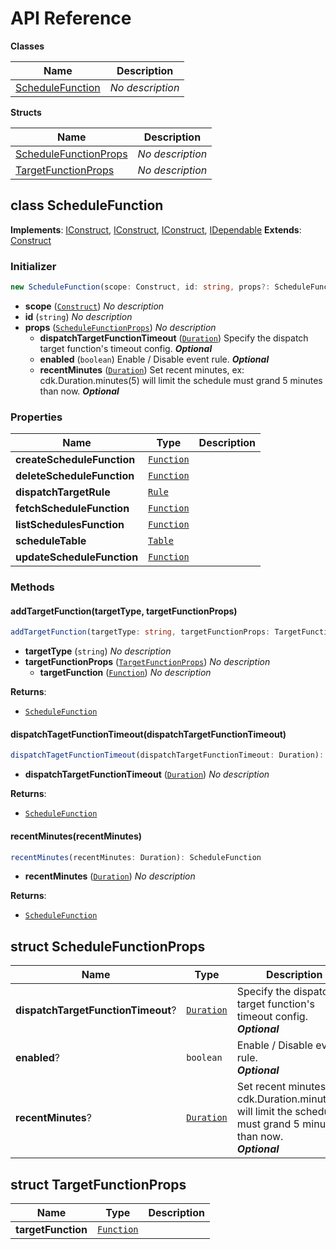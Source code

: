 # API Reference

**Classes**

Name|Description
----|-----------
[ScheduleFunction](#softchef-cdk-schedule-function-schedulefunction)|*No description*


**Structs**

Name|Description
----|-----------
[ScheduleFunctionProps](#softchef-cdk-schedule-function-schedulefunctionprops)|*No description*
[TargetFunctionProps](#softchef-cdk-schedule-function-targetfunctionprops)|*No description*



## class ScheduleFunction  <a id="softchef-cdk-schedule-function-schedulefunction"></a>



__Implements__: [IConstruct](#constructs-iconstruct), [IConstruct](#aws-cdk-core-iconstruct), [IConstruct](#constructs-iconstruct), [IDependable](#aws-cdk-core-idependable)
__Extends__: [Construct](#aws-cdk-core-construct)

### Initializer




```ts
new ScheduleFunction(scope: Construct, id: string, props?: ScheduleFunctionProps)
```

* **scope** (<code>[Construct](#aws-cdk-core-construct)</code>)  *No description*
* **id** (<code>string</code>)  *No description*
* **props** (<code>[ScheduleFunctionProps](#softchef-cdk-schedule-function-schedulefunctionprops)</code>)  *No description*
  * **dispatchTargetFunctionTimeout** (<code>[Duration](#aws-cdk-core-duration)</code>)  Specify the dispatch target function's timeout config. __*Optional*__
  * **enabled** (<code>boolean</code>)  Enable / Disable event rule. __*Optional*__
  * **recentMinutes** (<code>[Duration](#aws-cdk-core-duration)</code>)  Set recent minutes, ex: cdk.Duration.minutes(5) will limit the schedule must grand 5 minutes than now. __*Optional*__



### Properties


Name | Type | Description 
-----|------|-------------
**createScheduleFunction** | <code>[Function](#aws-cdk-aws-lambda-function)</code> | <span></span>
**deleteScheduleFunction** | <code>[Function](#aws-cdk-aws-lambda-function)</code> | <span></span>
**dispatchTargetRule** | <code>[Rule](#aws-cdk-aws-events-rule)</code> | <span></span>
**fetchScheduleFunction** | <code>[Function](#aws-cdk-aws-lambda-function)</code> | <span></span>
**listSchedulesFunction** | <code>[Function](#aws-cdk-aws-lambda-function)</code> | <span></span>
**scheduleTable** | <code>[Table](#aws-cdk-aws-dynamodb-table)</code> | <span></span>
**updateScheduleFunction** | <code>[Function](#aws-cdk-aws-lambda-function)</code> | <span></span>

### Methods


#### addTargetFunction(targetType, targetFunctionProps) <a id="softchef-cdk-schedule-function-schedulefunction-addtargetfunction"></a>



```ts
addTargetFunction(targetType: string, targetFunctionProps: TargetFunctionProps): ScheduleFunction
```

* **targetType** (<code>string</code>)  *No description*
* **targetFunctionProps** (<code>[TargetFunctionProps](#softchef-cdk-schedule-function-targetfunctionprops)</code>)  *No description*
  * **targetFunction** (<code>[Function](#aws-cdk-aws-lambda-function)</code>)  *No description* 

__Returns__:
* <code>[ScheduleFunction](#softchef-cdk-schedule-function-schedulefunction)</code>

#### dispatchTagetFunctionTimeout(dispatchTargetFunctionTimeout) <a id="softchef-cdk-schedule-function-schedulefunction-dispatchtagetfunctiontimeout"></a>



```ts
dispatchTagetFunctionTimeout(dispatchTargetFunctionTimeout: Duration): ScheduleFunction
```

* **dispatchTargetFunctionTimeout** (<code>[Duration](#aws-cdk-core-duration)</code>)  *No description*

__Returns__:
* <code>[ScheduleFunction](#softchef-cdk-schedule-function-schedulefunction)</code>

#### recentMinutes(recentMinutes) <a id="softchef-cdk-schedule-function-schedulefunction-recentminutes"></a>



```ts
recentMinutes(recentMinutes: Duration): ScheduleFunction
```

* **recentMinutes** (<code>[Duration](#aws-cdk-core-duration)</code>)  *No description*

__Returns__:
* <code>[ScheduleFunction](#softchef-cdk-schedule-function-schedulefunction)</code>



## struct ScheduleFunctionProps  <a id="softchef-cdk-schedule-function-schedulefunctionprops"></a>






Name | Type | Description 
-----|------|-------------
**dispatchTargetFunctionTimeout**? | <code>[Duration](#aws-cdk-core-duration)</code> | Specify the dispatch target function's timeout config.<br/>__*Optional*__
**enabled**? | <code>boolean</code> | Enable / Disable event rule.<br/>__*Optional*__
**recentMinutes**? | <code>[Duration](#aws-cdk-core-duration)</code> | Set recent minutes, ex: cdk.Duration.minutes(5) will limit the schedule must grand 5 minutes than now.<br/>__*Optional*__



## struct TargetFunctionProps  <a id="softchef-cdk-schedule-function-targetfunctionprops"></a>






Name | Type | Description 
-----|------|-------------
**targetFunction** | <code>[Function](#aws-cdk-aws-lambda-function)</code> | <span></span>



